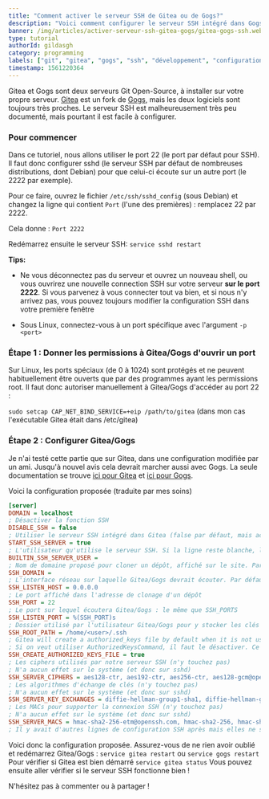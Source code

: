 ```yaml
---
title: "Comment activer le serveur SSH de Gitea ou de Gogs?"
description: "Voici comment configurer le serveur SSH intégré dans Gogs et Gitea, pour pouvoir gérer et mettre à jour vos dépôts en toute simplicité, comme sur GitHub."
banner: /img/articles/activer-serveur-ssh-gitea-gogs/gitea-gogs-ssh.webp
type: tutorial
authorId: gildasgh
category: programming
labels: ["git", "gitea", "gogs", "ssh", "développement", "configuration", "tutoriel"]
timestamp: 1561220364
---
```


Gitea et Gogs sont deux serveurs Git Open-Source, à installer sur votre propre serveur. [Gitea](https://gitea.io/en-us/) est un fork de [Gogs](https://gogs.io/), mais les deux logiciels sont toujours très proches. Le serveur SSH est malheureusement très peu documenté, mais pourtant il est facile à configurer.

### Pour commencer

Dans ce tutoriel, nous allons utiliser le port 22 (le port par défaut pour SSH). Il faut donc configurer sshd (le serveur SSH par défaut de nombreuses distributions, dont Debian) pour que celui-ci écoute sur un autre port (le 2222 par exemple).

Pour ce faire, ouvrez le fichier ``/etc/ssh/sshd_config`` (sous Debian) et changez la ligne qui contient `Port` (l'une des premières) : remplacez 22 par 2222.

Cela donne :
```Port 2222```

Redémarrez ensuite le serveur SSH:
```service sshd restart```

**Tips:**

- Ne vous déconnectez pas du serveur et ouvrez un nouveau shell, ou vous ouvrirez une nouvelle connection SSH sur votre serveur **sur le port 2222**. Si vous parvenez à vous connecter tout va bien, et si nous n'y arrivez pas, vous pouvez toujours modifier la configuration SSH dans votre première fenêtre 

- Sous Linux, connectez-vous à un port spécifique avec l'argument ``-p <port>``

### Étape 1 : Donner les permissions à Gitea/Gogs d'ouvrir un port

Sur Linux, les ports spéciaux (de 0 à 1024) sont protégés et ne peuvent habituellement être ouverts que par des programmes ayant les permissions root. Il faut donc autoriser manuellement à Gitea/Gogs d'accéder au port 22 :

```sudo setcap CAP_NET_BIND_SERVICE=+eip /path/to/gitea```
(dans mon cas l'exécutable Gitea était dans /etc/gitea)

### Étape 2 : Configurer Gitea/Gogs

Je n'ai testé cette partie que sur Gitea, dans une configuration modifiée par un ami. Jusqu'à nouvel avis cela devrait marcher aussi avec Gogs. La seule documentation se trouve [ici pour Gitea](https://github.com/go-gitea/gitea/blob/master/custom/conf/app.ini.sample) et [ici pour Gogs](https://github.com/gogs/gogs/blob/master/conf/app.ini).

Voici la configuration proposée (traduite par mes soins)

```ini
[server]
DOMAIN = localhost
; Désactiver la fonction SSH
DISABLE_SSH = false
; Utiliser le serveur SSH intégré dans Gitea (false par défaut, mais activée car c'est ce que nous voulons faire)
START_SSH_SERVER = true
; L'utilisateur qu'utilise le serveur SSH. Si la ligne reste blanche, la valeur de RUN_USER sera utilisée. (vous pouvez laisser vide)
BUILTIN_SSH_SERVER_USER =
; Nom de domaine proposé pour cloner un dépôt, affiché sur le site. Par défaut on proposait d'y mettre la valeur de DOMAIN (localhost), mais il faut que les utilisateurs puissent cloner à distance, non pas sur localhost). Mettez-y donc votre nom de domaine (git.exemple.fr)
SSH_DOMAIN =
; L'interface réseau sur laquelle Gitea/Gogs devrait écouter. Par défaut 0.0.0.0 : l'internet entier. Vous pouvez laisser vide
SSH_LISTEN_HOST = 0.0.0.0
; Le port affiché dans l'adresse de clonage d'un dépôt
SSH_PORT = 22
; Le port sur lequel écoutera Gitea/Gogs : le même que SSH_PORTS
SSH_LISTEN_PORT = %(SSH_PORT)s
; Dossier utilisé par l'utilisateur Gitea/Gogs pour y stocker les clés SSH. Remplacez <user> par l'utilisateur linux de Gitea/Gogs (voir RUN_USER)
SSH_ROOT_PATH = /home/<user>/.ssh
; Gitea will create a authorized_keys file by default when it is not using the internal ssh server
; Si on veut utiliser AuthorizedKeysCommand, il faut le désactiver. Ce n'est pas notre cas
SSH_CREATE_AUTHORIZED_KEYS_FILE = true
; Les ciphers utilisés par notre serveur SSH (n'y touchez pas)
; N'a aucun effet sur le système (et donc sur sshd)
SSH_SERVER_CIPHERS = aes128-ctr, aes192-ctr, aes256-ctr, aes128-gcm@openssh.com, arcfour256, arcfour128
; Les algorithmes d'échange de clés (n'y touchez pas) 
; N'a aucun effet sur le système (et donc sur sshd)
SSH_SERVER_KEY_EXCHANGES = diffie-hellman-group1-sha1, diffie-hellman-group14-sha1, ecdh-sha2-nistp256, ecdh-sha2-nistp384, ecdh-sha2-nistp521, curve25519-sha256@libssh.org
; Les MACs pour supporter la connexion SSH (n'y touchez pas) 
; N'a aucun effet sur le système (et donc sur sshd)
SSH_SERVER_MACS = hmac-sha2-256-etm@openssh.com, hmac-sha2-256, hmac-sha1, hmac-sha1-96
; Il y avait d'autres lignes de configuration SSH après mais elles ne sont pas importantes.
```

Voici donc la configuration proposée. Assurez-vous de ne rien avoir oublié et redémarrez Gitea/Gogs :
``service gitea restart`` ou ``service gogs restart``
Pour vérifier si Gitea est bien démarré
``service gitea status``
Vous pouvez ensuite aller vérifier si le serveur SSH fonctionne bien !

N'hésitez pas à commenter ou à partager !
